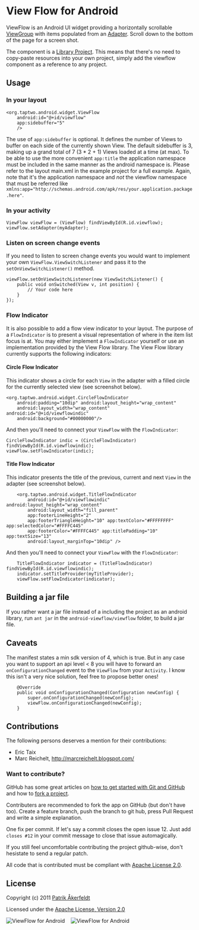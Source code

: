 # View Flow for Android

ViewFlow is an Android UI widget providing a horizontally scrollable [ViewGroup](http://developer.android.com/reference/android/view/ViewGroup.html) with items populated from an [Adapter](http://developer.android.com/reference/android/widget/Adapter.html). Scroll down to the bottom of the page for a screen shot.

The component is a [Library Project](http://developer.android.com/guide/developing/eclipse-adt.html#libraryProject). This means that there's no need to copy-paste resources into your own project, simply add the viewflow component as a reference to any project.

## Usage

### In your layout

    <org.taptwo.android.widget.ViewFlow
	    android:id="@+id/viewflow"
	    app:sidebuffer="5"
        />

The use of `app:sidebuffer` is optional. It defines the number of Views to buffer on each side of the currently shown View. The default sidebuffer is 3, making up a grand total of 7 (3 * 2 + 1) Views loaded at a time (at max).
To be able to use the more convenient `app:title` the application namespace must be included in the same manner as the android namespace is. Please refer to the layout main.xml in the example project for a full example. Again, note that it's the application namespace and *not* the viewflow namespace that must be referred like `xmlns:app="http://schemas.android.com/apk/res/your.application.package.here"`.

### In your activity

    ViewFlow viewFlow = (ViewFlow) findViewById(R.id.viewflow);
    viewFlow.setAdapter(myAdapter);

### Listen on screen change events

If you need to listen to screen change events you would want to implement your own `ViewFlow.ViewSwitchListener` and pass it to the `setOnViewSwitchListener()` method.

    viewFlow.setOnViewSwitchListener(new ViewSwitchListener() {
        public void onSwitched(View v, int position) {
            // Your code here
        }
    });

### Flow Indicator
It is also possible to add a flow view indicator to your layout. The purpose of a `FlowIndicator` is to present a visual representation of where in the item list focus is at. You may either implement a `FlowIndicator` yourself or use an implementation provided by the View Flow library. The View Flow library currently supports the following indicators:

#### Circle Flow Indicator ####
This indicator shows a circle for each `View` in the adapter with a filled circle for the currently selected view (see screenshot below).

	<org.taptwo.android.widget.CircleFlowIndicator
		android:padding="10dip" android:layout_height="wrap_content"
		android:layout_width="wrap_content" android:id="@+id/viewflowindic"
		android:background="#00000000"/>

And then you'll need to connect your `ViewFlow` with the `FlowIndicator`:

	CircleFlowIndicator indic = (CircleFlowIndicator) findViewById(R.id.viewflowindic);
	viewFlow.setFlowIndicator(indic);

#### Title Flow Indicator ####
This indicator presents the title of the previous, current and next `View` in the adapter (see screenshot below).

		<org.taptwo.android.widget.TitleFlowIndicator
			android:id="@+id/viewflowindic" android:layout_height="wrap_content"
			android:layout_width="fill_parent"
			app:footerLineHeight="2"
			app:footerTriangleHeight="10" app:textColor="#FFFFFFFF" app:selectedColor="#FFFFC445"
			app:footerColor="#FFFFC445" app:titlePadding="10" app:textSize="13" 
			android:layout_marginTop="10dip" />

And then you'll need to connect your `ViewFlow` with the `FlowIndicator`:

		TitleFlowIndicator indicator = (TitleFlowIndicator) findViewById(R.id.viewflowindic);
		indicator.setTitleProvider(myTitleProvider);
		viewFlow.setFlowIndicator(indicator);

## Building a jar file
If you rather want a jar file instead of a including the project as an android library, run `ant jar` in the `android-viewflow/viewflow` folder, to build a jar file.

## Caveats ##
The manifest states a min sdk version of 4, which is true. But in any case you want to support an api level < 8 you will have to forward an `onConfigurationChanged` event to the `ViewFlow` from your `Activity`. I know this isn't a very nice solution, feel free to propose better ones!

		@Override
		public void onConfigurationChanged(Configuration newConfig) {
			super.onConfigurationChanged(newConfig);
			viewFlow.onConfigurationChanged(newConfig);
		}

## Contributions
The following persons deserves a mention for their contributions:

* Eric Taix
* Marc Reichelt, <http://marcreichelt.blogspot.com/>

### Want to contribute?

GitHub has some great articles on [how to get started with Git and GitHub](http://help.github.com/) and how to [fork a project](http://help.github.com/forking/).

Contributers are recommended to fork the app on GitHub (but don't have too). Create a feature branch, push the branch to git hub, press Pull Request and write a simple explanation.

One fix per commit. If let's say a commit closes the open issue 12. Just add `closes #12` in your commit message to close that issue automagically.

If you still feel uncomfortable contributing the project github-wise, don't hesistate to send a regular patch.

All code that is contributed must be compliant with [Apache License 2.0](http://www.apache.org/licenses/LICENSE-2.0.html).

## License
Copyright (c) 2011 [Patrik Åkerfeldt](http://about.me/pakerfeldt)

Licensed under the [Apache License, Version 2.0](http://www.apache.org/licenses/LICENSE-2.0.html)

![ViewFlow for Android](https://github.com/pakerfeldt/android-viewflow/raw/master/viewflow-example/screen.png "ViewFlow for Android") &nbsp;&nbsp; ![ViewFlow for Android](https://github.com/pakerfeldt/android-viewflow/raw/master/viewflow-example/screen2.png "ViewFlow for Android")



